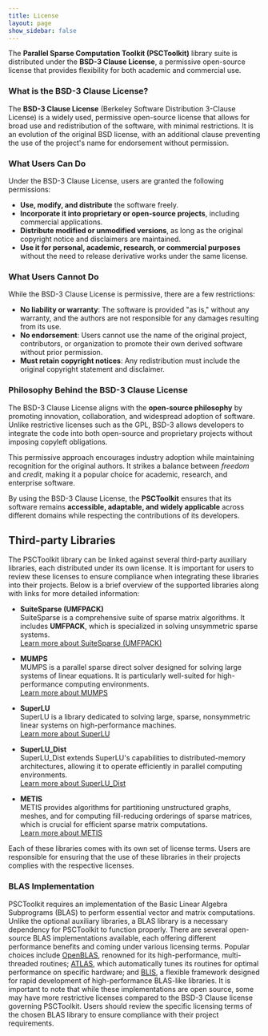 ```yaml
---
title: License
layout: page
show_sidebar: false
---
```


The **Parallel Sparse Computation Toolkit (PSCToolkit)** library suite is distributed under the **BSD-3 Clause License**, a permissive open-source license that provides flexibility for both academic and commercial use.  

### What is the BSD-3 Clause License?  
The **BSD-3 Clause License** (Berkeley Software Distribution 3-Clause License) is a widely used, permissive open-source license that allows for broad use and redistribution of the software, with minimal restrictions. It is an evolution of the original BSD license, with an additional clause preventing the use of the project's name for endorsement without permission.  

### What Users Can Do  
Under the BSD-3 Clause License, users are granted the following permissions:  

- **Use, modify, and distribute** the software freely.  
- **Incorporate it into proprietary or open-source projects**, including commercial applications.  
- **Distribute modified or unmodified versions**, as long as the original copyright notice and disclaimers are maintained.  
- **Use it for personal, academic, research, or commercial purposes** without the need to release derivative works under the same license.  

### What Users Cannot Do  
While the BSD-3 Clause License is permissive, there are a few restrictions:  

- **No liability or warranty**: The software is provided "as is," without any warranty, and the authors are not responsible for any damages resulting from its use.  
- **No endorsement**: Users cannot use the name of the original project, contributors, or organization to promote their own derived software without prior permission.  
- **Must retain copyright notices**: Any redistribution must include the original copyright statement and disclaimer.  

### Philosophy Behind the BSD-3 Clause License  
The BSD-3 Clause License aligns with the **open-source philosophy** by promoting innovation, collaboration, and widespread adoption of software. Unlike restrictive licenses such as the GPL, BSD-3 allows developers to integrate the code into both open-source and proprietary projects without imposing copyleft obligations.  

This permissive approach encourages industry adoption while maintaining recognition for the original authors. It strikes a balance between _freedom_ and _credit_, making it a popular choice for academic, research, and enterprise software.  

By using the BSD-3 Clause License, the **PSCToolkit** ensures that its software remains **accessible, adaptable, and widely applicable** across different domains while respecting the contributions of its developers.  

## Third-party Libraries

The PSCToolkit library can be linked against several third-party auxiliary libraries, each distributed under its own license. It is important for users to review these licenses to ensure compliance when integrating these libraries into their projects. Below is a brief overview of the supported libraries along with links for more detailed information:

- **SuiteSparse (UMFPACK)**  
  SuiteSparse is a comprehensive suite of sparse matrix algorithms. It includes **UMFPACK**, which is specialized in solving unsymmetric sparse systems.  
  [Learn more about SuiteSparse (UMFPACK)](http://faculty.cse.tamu.edu/davis/suitesparse.html)

- **MUMPS**  
  MUMPS is a parallel sparse direct solver designed for solving large systems of linear equations. It is particularly well-suited for high-performance computing environments.  
  [Learn more about MUMPS](http://mumps.enseeiht.fr/)

- **SuperLU**  
  SuperLU is a library dedicated to solving large, sparse, nonsymmetric linear systems on high-performance machines.  
  [Learn more about SuperLU](http://crd-legacy.lbl.gov/~xiaoye/SuperLU/)

- **SuperLU_Dist**  
  SuperLU_Dist extends SuperLU's capabilities to distributed-memory architectures, allowing it to operate efficiently in parallel computing environments.  
  [Learn more about SuperLU_Dist](http://crd-legacy.lbl.gov/~xiaoye/SuperLU_DIST/)

- **METIS**  
  METIS provides algorithms for partitioning unstructured graphs, meshes, and for computing fill-reducing orderings of sparse matrices, which is crucial for efficient sparse matrix computations.  
  [Learn more about METIS](http://glaros.dtc.umn.edu/gkhome/metis/metis/overview)

Each of these libraries comes with its own set of license terms. Users are responsible for ensuring that the use of these libraries in their projects complies with the respective licenses.

### BLAS Implementation

PSCToolkit requires an implementation of the Basic Linear Algebra Subprograms (BLAS) to perform essential vector and matrix computations. Unlike the optional auxiliary libraries, a BLAS library is a necessary dependency for PSCToolkit to function properly. There are several open-source BLAS implementations available, each offering different performance benefits and coming under various licensing terms. Popular choices include [OpenBLAS](https://www.openblas.net/), renowned for its high-performance, multi-threaded routines; [ATLAS](http://math-atlas.sourceforge.net/), which automatically tunes its routines for optimal performance on specific hardware; and [BLIS](https://github.com/flame/blis), a flexible framework designed for rapid development of high-performance BLAS-like libraries. It is important to note that while these implementations are open source, some may have more restrictive licenses compared to the BSD-3 Clause license governing PSCToolkit. Users should review the specific licensing terms of the chosen BLAS library to ensure compliance with their project requirements.



